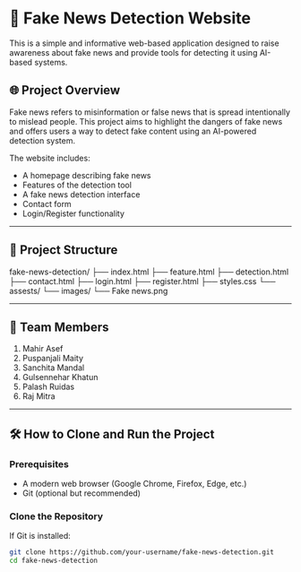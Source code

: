 # 📰 Fake News Detection Website

This is a simple and informative web-based application designed to raise awareness about fake news and provide tools for detecting it using AI-based systems.

## 🌐 Project Overview

Fake news refers to misinformation or false news that is spread intentionally to mislead people. This project aims to highlight the dangers of fake news and offers users a way to detect fake content using an AI-powered detection system.

The website includes:
- A homepage describing fake news
- Features of the detection tool
- A fake news detection interface
- Contact form
- Login/Register functionality

---

## 📁 Project Structure
fake-news-detection/
├── index.html
├── feature.html
├── detection.html
├── contact.html
├── login.html
├── register.html
├── styles.css
└── assests/
└── images/
└── Fake news.png

---

## 👥 Team Members

1. Mahir Asef  
2. Puspanjali Maity  
3. Sanchita Mandal  
4. Gulsennehar Khatun  
5. Palash Ruidas  
6. Raj Mitra  

---

## 🛠️ How to Clone and Run the Project

### Prerequisites

- A modern web browser (Google Chrome, Firefox, Edge, etc.)
- Git (optional but recommended)

### Clone the Repository

If Git is installed:

```bash
git clone https://github.com/your-username/fake-news-detection.git
cd fake-news-detection
